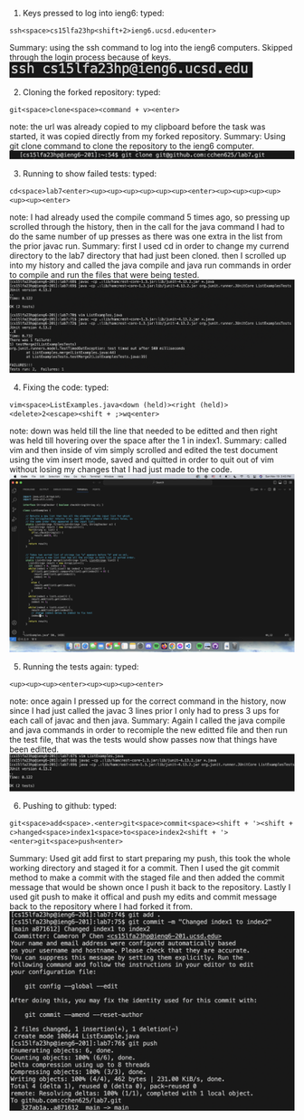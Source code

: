 1. Keys pressed to log into ieng6:
typed:
~~~
ssh<space>cs15lfa23hp<shift+2>ieng6.ucsd.edu<enter>
~~~
Summary: using the ssh command to log into the ieng6 computers. Skipped through the login process because of keys.
![Image](ssh.png)

2. Cloning the forked repository:
typed:
~~~
git<space>clone<space><command + v><enter>
~~~
note: the url was already copied to my clipboard before the task was started, it was copied directly from my forked repository.
Summary: Using git clone command to clone the repository to the ieng6 computer. 
![Image](gitclone.png)

3. Running to show failed tests:
typed:
~~~
cd<space>lab7<enter><up><up><up><up><up><up><enter><up><up><up><up><up><up><enter>
~~~
note: I had already used the compile command 5 times ago, so pressing up scrolled through the history, then in the call for the java command I had to do the same number
of up presses as there was one extra in the list from the prior javac run.
Summary: first I used cd in order to change my currend directory to the lab7 directory that had just been cloned. then I scrolled up into my history and called the java compile and java
run commands in order to compile and run the files that were being tested. 
![Image](failure.png)

4. Fixing the code:
typed:
~~~
vim<space>ListExamples.java<down (held)><right (held)><delete>2<escape><shift + ;>wq<enter>
~~~
note: down was held till the line that needed to be editted and then right was held till hovering over the space after the 1 in index1.
Summary: called vim and then inside of vim simply scrolled and edited the test document using the vim insert mode, saved and quitted in order to quit out of vim without losing my changes
that I had just made to the code.
![Image](vimage.png)

5. Running the tests again:
typed:
~~~
<up><up><up><enter><up><up><up><enter>
~~~
note: once again I pressed up for the correct command in the history, now since I had just called the javac 3 lines prior I only had to press 3 ups for each call of javac and then java.
Summary: Again I called the java compile and java commands in order to recomiple the new editted file and then run the test file, that was the tests would show passes now that
things have been editted.
![Image](success.png)

6. Pushing to github:
typed:
~~~
git<space>add<space>.<enter>git<space>commit<space><shift + '><shift + c>hanged<space>index1<space>to<space>index2<shift + '><enter>git<space>push<enter>
~~~
Summary: Used git add first to start preparing my push, this took the whole working directory and staged it for a commit. Then I used the git commit method to make a commit with the
staged file and then added the commit message that would be shown once I push it back to the repository. Lastly I used git push to make it offical and push my edits and commit message
back to the repository where I had forked it from. 
![Image](gitpush.png)
